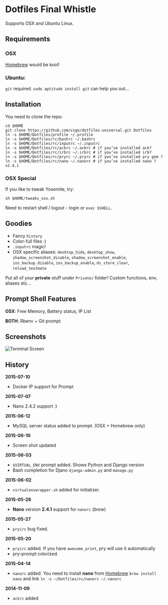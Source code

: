 # Dotfiles Final Whistle

Supports OSX and Ubuntu Linux.

## Requirements

### OSX

[Homebrew][01] would be kool!

### Ubuntu:
`git` required. `sudo aptitude install git` can help you out...

## Installation

You need to clone the repo:

    cd $HOME
    git clone https://github.com/vigo/dotfiles-universal.git Dotfiles
    ln -s $HOME/Dotfiles/profile ~/.profile
    ln -s $HOME/Dotfiles/rc/bashrc ~/.bashrc
    ln -s $HOME/Dotfiles/rc/inputrc ~/.inputrc
    ln -s $HOME/Dotfiles/rc/ackrc ~/.ackrc # if you’ve installed ack?
    ln -s $HOME/Dotfiles/rc/irbrc ~/.irbrc # if you’ve installed irb?
    ln -s $HOME/Dotfiles/rc/pryrc ~/.pryrc # if you’ve installed pry gem ?
    ln -s $HOME/Dotfiles/rc/nano ~/.nanorc # if you’ve installed nano ? v2.4.1

### OSX Special

If you like to tweak Yosemite, try:

    sh $HOME/tweaks_osx.sh

Need to restart shell / logout - login or `exec $SHELL`.

## Goodies

* Fancy `history`
* Color-full files :)
* `.inputrc` magic!
* OSX specific aliases: `desktop_hide`, `desktop_show`, `shadow_screenshot_disable`,
`shadow_screenshot_enable`, `ios_backup_disable`, `ios_backup_enable`,
`ds_store_clear`, `reload_textmate`

Put all of your **private** stuff under `Private/` folder! Custom functions,
env, aliases etc...

## Prompt Shell Features

**OSX**: Free Memory, Battery status, IP List

**BOTH**: Rbenv + Git prompt

## Screenshots

![Terminal Screen](http://i.imgur.com/kXegjAf.png)

## History

**2015-07-10**

* Docker IP support for Prompt

**2015-07-07**

* Nano 2.4.2 support :)

**2015-06-12**

* MySQL server status added to prompt. (OSX + Homebrew only)

**2015-06-10**

* Screen shot updated

**2015-06-03**

* `$VIRTUAL_ENV` prompt added. Shows Python and Django version
* Bash completion for Djano `django-admin.py` and `manage.py`

**2015-06-02**

* `virtualenvwrapper.sh` added for initializer.

**2015-05-28**

* **Nano** version **2.4.1** support for `nanorc` (*brew*)

**2015-05-27**

* `pryirc` bug fixed.

**2015-05-20**

* `pryirc` added. If you have `awesome_print`, pry will use it automatically 
* pry-prompt colorized.

**2015-04-14**

* `nanorc` added. You need to install **nano** from [Homebrew][01]
`brew install nano` and link `ln -s ~/Dotfiles/rc/nanorc ~/.nanorc`

**2014-11-09**

* `ackrc` added


[01]: http://brew.sh
